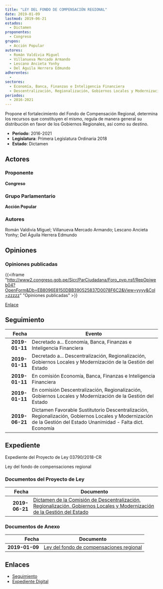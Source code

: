 ```yaml
---
title: "LEY DEL FONDO DE COMPENSACIÓN REGIONAL"
date: 2019-01-09
lastmod: 2019-06-21
estados: 
  - Dictamen
proponentes: 
  - Congreso
grupos: 
  - Acción Popular
autores: 
  - Román Valdivia Miguel
  - Villanueva Mercado Armando
  - Lescano Ancieta Yonhy
  - Del Águila Herrera Edmundo
adherentes: 
  - 
sectores: 
  - Economía, Banca, Finanzas e Inteligencia Financiera
  - Descentralización, Regionalización, Gobiernos Locales y Modernización de la Gestión del Estado
periodos: 
  - 2016-2021
---
```


Propone el fortalecimiento del Fondo de Compensación Regional, determina los recursos que constituyen el mismo, regula de manera general su distribución en favor de los Gobiernos Regionales, así como su destino.

- **Periodo**: 2016-2021
- **Legislatura**: Primera Legislatura Ordinaria 2018
- **Estado**: Dictamen

## Actores

### Proponente

**Congreso**

### Grupo Parlamentario

**Acción Popular**

### Autores

Román Valdivia Miguel; Villanueva Mercado Armando; Lescano Ancieta Yonhy; Del Águila Herrera Edmundo


## Opiniones

### Opiniones publicadas

{{<iframe "http://www2.congreso.gob.pe/Sicr/ParCiudadana/Foro_pvp.nsf/RepOpiweb04?OpenForm&Db=EB8096E8150DBB390525837D0078F6C2&View=yyyy&Col=zzzzz" "Opiniones publicadas" >}}

[Enlace](http://www2.congreso.gob.pe/Sicr/ParCiudadana/Foro_pvp.nsf/RepOpiweb04?OpenForm&Db=EB8096E8150DBB390525837D0078F6C2&View=yyyy&Col=zzzzz)

## Seguimiento

| Fecha | Evento |
|------:|--------|
| **2019-01-11** | Decretado a... Economía, Banca, Finanzas e Inteligencia Financiera|
| **2019-01-11** | Decretado a... Descentralización, Regionalización, Gobiernos Locales y Modernización de la Gestión del Estado|
| **2019-01-11** | En comisión Economía, Banca, Finanzas e Inteligencia Financiera|
| **2019-01-11** | En comisión Descentralización, Regionalización, Gobiernos Locales y Modernización de la Gestión del Estado|
| **2019-06-21** | Dictamen Favorable Sustitutorio Descentralización, Regionalización, Gobiernos Locales y Modernización de la Gestión del Estado Unanimidad - Falta dict. Economía|


## Expediente

Expediente del Proyecto de Ley 03790/2018-CR

Ley del fondo de compensaciones regional


### Documentos del Proyecto de Ley

| Fecha | Documento |
|------:|--------|
| **2019-06-21** | [Dictamen de la Comisión de Descentralización, Regionalización, Gobiernos Locales y Modernización de la Gestión del Estado](http://www.leyes.congreso.gob.pe/Documentos/2016_2021/Dictamenes/Proyectos_de_Ley/03790DC08MAY20190621.pdf) |

### Documentos de Anexo

| Fecha | Documento |
|------:|--------|
| **2019-01-09** | [Ley del fondo de compensaciones regional](http://www.leyes.congreso.gob.pe/Documentos/2016_2021/Proyectos_de_Ley_y_de_Resoluciones_Legislativas/PL0379020190109.pdf) |

## Enlaces 

- [Seguimiento](http://www2.congreso.gob.pe/Sicr/TraDocEstProc/CLProLey2016.nsf/f7fff46988ca05b1052578e100829cc7/8d80cc0017af618c0525837d006f5fa1?OpenDocument)
- [Expediente Digital](http://www2.congreso.gob.pe/Sicr/TraDocEstProc/CLProLey2016.nsf/f7fff46988ca05b1052578e100829cc7/8d80cc0017af618c0525837d006f5fa1?OpenDocument&Click=05257FB7005EB655.eb71d0cf91d8294e05256cdf006b5706/$Body/0.1C6C)

